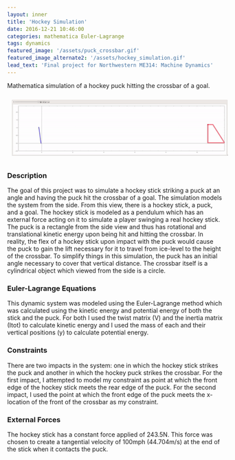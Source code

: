 ```yaml
---
layout: inner
title: 'Hockey Simulation'
date: 2016-12-21 10:46:00
categories: mathematica Euler-Lagrange
tags: dynamics
featured_image: '/assets/puck_crossbar.gif'
featured_image_alternate2: '/assets/hockey_simulation.gif'
lead_text: 'Final project for Northwestern ME314: Machine Dynamics'
---
```


Mathematica simulation of a hockey puck hitting the crossbar of a goal.

<div style="text-align: center;">
  <img src="/assets/hockey_simulation.gif" alt="Hockey Simulation" style="width: auto; padding: 10px"/>
</div>

### Description
The goal of this project was to simulate a hockey stick striking a puck at an angle and having the puck hit the crossbar of a goal. The simulation models the system from the side. From this view, there is a hockey stick, a puck, and a goal. The hockey stick is modeled as a pendulum which has an external force acting on it to simulate a player swinging a real hockey stick. The puck is a rectangle from the side view and thus has rotational and translational kinetic energy upon being hit and hitting the crossbar. In reality, the flex of a hockey stick upon impact with the puck would cause the puck to gain the lift necessary for it to travel from ice-level to the height of the crossbar. To simplify things in this simulation, the puck has an initial angle necessary to cover that vertical distance. The crossbar itself is a cylindrical object which viewed from the side is a circle.

### Euler-Lagrange Equations
This dynamic system was modeled using the Euler-Lagrange method which was calculated using the kinetic energy and potential energy of both the stick and the puck. For both I used the twist matrix (V) and the inertia matrix (Itot) to calculate kinetic energy and I used the mass of each and their vertical positions (y) to calculate potential energy.

### Constraints
There are two impacts in the system: one in which the hockey stick strikes the puck and another in which the hockey puck strikes the crossbar. For the first impact, I attempted to model my constraint as point at which the front edge of the hockey stick meets the rear edge of the puck. For the second impact, I used the point at which the front edge of the puck meets the x-location of the front of the crossbar as my constraint.

### External Forces
The hockey stick has a constant force applied of 243.5N. This force was
chosen to create a tangential velocity of 100mph (44.704m/s) at the end of the stick when it
contacts the puck.
